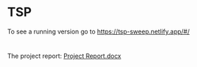 # TSP

To see a running version go to https://tsp-sweep.netlify.app/#/
#
The project report: [Project Report.docx](https://github.com/Sadiq04/TSP/files/11300775/Project.Report.docx)
